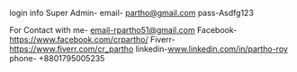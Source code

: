 login info
Super Admin-
email- partho@gmail.com
pass-Asdfg123

For Contact with me-
email-rpartho51@gmail.com
Facebook-https://www.facebook.com/crpartho/
Fiverr-https://www.fiverr.com/cr_partho
linkedin-www.linkedin.com/in/partho-roy
phone- +8801795005235
